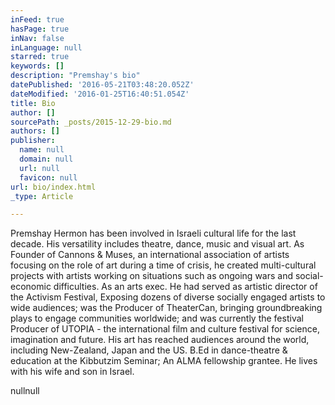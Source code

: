```yaml
---
inFeed: true
hasPage: true
inNav: false
inLanguage: null
starred: true
keywords: []
description: "Premshay's bio"
datePublished: '2016-05-21T03:48:20.052Z'
dateModified: '2016-01-25T16:40:51.054Z'
title: Bio
author: []
sourcePath: _posts/2015-12-29-bio.md
authors: []
publisher:
  name: null
  domain: null
  url: null
  favicon: null
url: bio/index.html
_type: Article

---
```

Premshay Hermon has been involved in Israeli cultural life for the last decade. His versatility includes theatre, dance, music and visual art.
As Founder of Cannons & Muses, an international association of artists focusing on the role of art during a time of crisis, he created multi-cultural projects with artists working on situations such as ongoing wars and social-economic difficulties.
As an arts exec. He had served as artistic director of the Activism Festival, Exposing dozens of diverse socially engaged artists to wide audiences; was the Producer of TheaterCan, bringing groundbreaking plays to engage communities worldwide; and was currently the festival Producer of UTOPIA - the international film and culture festival for science, imagination and future.
His art has reached audiences around the world, including New-Zealand, Japan and the US. 
B.Ed in dance-theatre & education at the Kibbutzim Seminar; An ALMA fellowship grantee. 
He lives with his wife and son in Israel.

nullnull